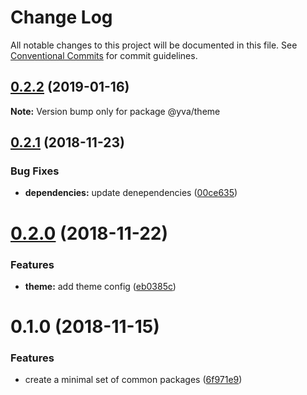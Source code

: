 # Change Log

All notable changes to this project will be documented in this file.
See [Conventional Commits](https://conventionalcommits.org) for commit guidelines.

## [0.2.2](https://github.com/yva/yva-packages/compare/@yva/theme@0.2.1...@yva/theme@0.2.2) (2019-01-16)

**Note:** Version bump only for package @yva/theme





## [0.2.1](https://github.com/yva/yva-packages/compare/@yva/theme@0.2.0...@yva/theme@0.2.1) (2018-11-23)


### Bug Fixes

* **dependencies:** update denependencies ([00ce635](https://github.com/yva/yva-packages/commit/00ce635))





# [0.2.0](https://github.com/yva/yva-packages/compare/@yva/theme@0.1.0...@yva/theme@0.2.0) (2018-11-22)


### Features

* **theme:** add theme config ([eb0385c](https://github.com/yva/yva-packages/commit/eb0385c))





# 0.1.0 (2018-11-15)


### Features

* create a minimal set of common packages ([6f971e9](https://github.com/yva/yva-packages/commit/6f971e9))
